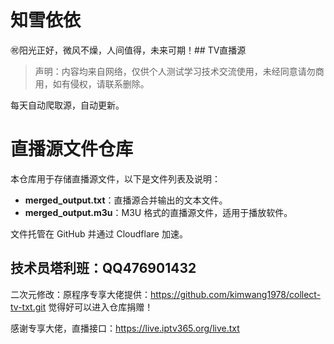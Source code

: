 # 知雪依依

㊗️阳光正好，微风不燥，人间值得，未来可期！## TV直播源

> 声明：内容均来自网络，仅供个人测试学习技术交流使用，未经同意请勿商用，如有侵权，请联系删除。

每天自动爬取源，自动更新。

# 直播源文件仓库

本仓库用于存储直播源文件，以下是文件列表及说明：

- **merged_output.txt**：直播源合并输出的文本文件。
- **merged_output.m3u**：M3U 格式的直播源文件，适用于播放软件。

文件托管在 GitHub 并通过 Cloudflare 加速。

## 技术员塔利班：QQ476901432
二次元修改：原程序专享大佬提供：https://github.com/kimwang1978/collect-tv-txt.git 觉得好可以进入仓库捐赠！

感谢专享大佬，直播接口：https://live.iptv365.org/live.txt

